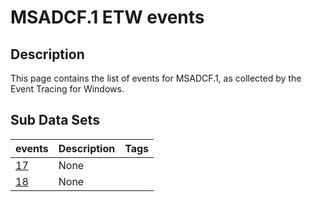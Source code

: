 # MSADCF.1 ETW events

## Description
This page contains the list of events for MSADCF.1, as collected by the Event Tracing for Windows.

## Sub Data Sets
|events|Description|Tags|
|---|---|---|
|[17](events/event-17.md)|None||
|[18](events/event-18.md)|None||
